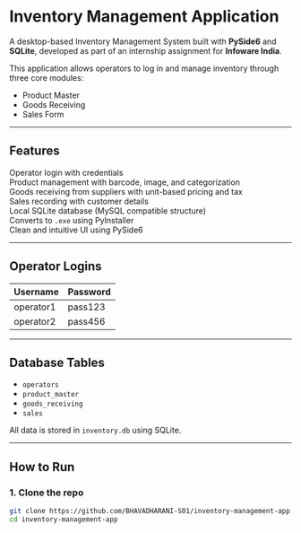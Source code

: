 # Inventory Management Application

A desktop-based Inventory Management System built with **PySide6** and **SQLite**, developed as part of an internship assignment for **Infoware India**.

This application allows operators to log in and manage inventory through three core modules:
- Product Master
- Goods Receiving
- Sales Form

---

##  Features

 Operator login with credentials  
 Product management with barcode, image, and categorization  
 Goods receiving from suppliers with unit-based pricing and tax  
 Sales recording with customer details  
 Local SQLite database (MySQL compatible structure)  
 Converts to `.exe` using PyInstaller  
 Clean and intuitive UI using PySide6  

---

## Operator Logins

| Username   | Password  |
|------------|-----------|
| operator1  | pass123   |
| operator2  | pass456   |

---

##  Database Tables

- `operators`
- `product_master`
- `goods_receiving`
- `sales`

All data is stored in `inventory.db` using SQLite.

---

##  How to Run

### 1. Clone the repo

```bash
git clone https://github.com/BHAVADHARANI-S01/inventory-management-app.git
cd inventory-management-app
